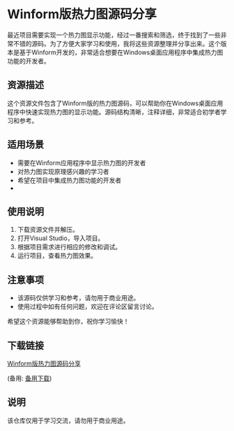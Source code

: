 # Winform版热力图源码分享

最近项目需要实现一个热力图显示功能，经过一番搜索和筛选，终于找到了一些非常不错的源码。为了方便大家学习和使用，我将这些资源整理并分享出来。这个版本是基于Winform开发的，非常适合想要在Windows桌面应用程序中集成热力图功能的开发者。

## 资源描述

这个资源文件包含了Winform版的热力图源码，可以帮助你在Windows桌面应用程序中快速实现热力图的显示功能。源码结构清晰，注释详细，非常适合初学者学习和参考。

## 适用场景

- 需要在Winform应用程序中显示热力图的开发者
- 对热力图实现原理感兴趣的学习者
- 希望在项目中集成热力图功能的开发者
- 
## 使用说明

1. 下载资源文件并解压。
2. 打开Visual Studio，导入项目。
3. 根据项目需求进行相应的修改和调试。
4. 运行项目，查看热力图效果。

## 注意事项

- 该源码仅供学习和参考，请勿用于商业用途。
- 使用过程中如有任何问题，欢迎在评论区留言讨论。

希望这个资源能够帮助到你，祝你学习愉快！

## 下载链接
[Winform版热力图源码分享](https://pan.quark.cn/s/0757dd7a85df) 

(备用: [备用下载](https://pan.baidu.com/s/1tqtOyQGvRAiGLiHmtYBejw?pwd=1234))

## 说明

该仓库仅用于学习交流，请勿用于商业用途。
